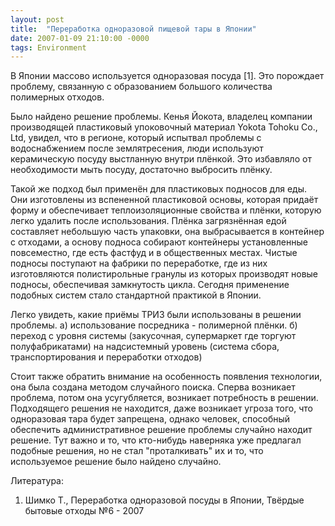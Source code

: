 ```yaml
---
layout: post
title:  "Переработка одноразовой пищевой тары в Японии"
date: 2007-01-09 21:10:00 -0000
tags: Environment
---
```


В Японии массово используется одноразовая посуда [1]. Это порождает проблему, связанную с образованием большого количества полимерных отходов. 

Было найдено решение проблемы. Кенья Йокота, владелец компании производящей пластиковый упоковочный материал Yokota Tohoku Co., Ltd, увидел, что в регионе, который испытвал проблемы с водоснабжением после землятресения, люди используют керамическую посуду выстланную внутри плёнкой. Это избавляло от необходимости мыть посуду, достаточно выбросить плёнку. 

Такой же подход был применён для пластиковых подносов для еды. Они изготовлены из вспененной пластиковой основы, которая придаёт форму и обеспечивает теплоизоляционные свойства и плёнки, которую легко удалить после использования. Плёнка загрязнённая едой составляет небольшую часть упаковки, она выбрасывается в контейнер с отходами, а основу подноса собирают контейнеры установленные повсеместно, где есть фастфуд и в общественных местах. Чистые подносы поступают на фабрики по переработке, где из них изготовляются полистирольные гранулы из которых производят новые подносы, обеспечивая замкнутость цикла. Сегодня применение подобных систем стало стандартной практикой в Японии.

Легко увидеть, какие приёмы ТРИЗ были использованы в решении проблемы.
а) использование посредника - полимерной плёнки.
б) переход с уровня системы (закусочная, супермаркет где торгуют полуфабрикатами) на надсистемный уровень (система сбора, транспортирования и переработки отходов)

Стоит также обратить внимание на особенность появления технологии, она была создана методом случайного поиска. Сперва возникает проблема, потом она усугубляется, возникает потребность в решении. Подходящего решения не находится, даже возникает угроза того, что одноразовая тара будет запрещена, однако человек, способный обеспечить административное решение проблемы случайно находит решение. Тут важно и то, что кто-нибудь наверняка уже предлагал подобные решения, но не стал "проталкивать" их и то, что используемое решение было найдено случайно.

Литература:

1. Шимко Т., Переработка одноразовой посуды в Японии, Твёрдые бытовые отходы №6 - 2007